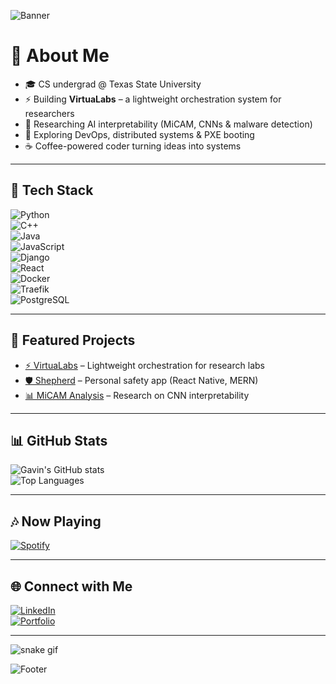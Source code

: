 <!-- Banner -->
![Banner](https://capsule-render.vercel.app/api?type=speech&height=200&color=420420&text=Hi%20I'm%20Gavin&textBg=false&fontColor=FFFFFF&fontSize=100&fontAlignY=60&animation=twinkling&stroke=000000&strokeWidth=3&desc=👋&descSize=100&descAlign=87&descAlignY=60&fontAlign=40)

# 🚀 About Me  
- 🎓 CS undergrad @ Texas State University  
- ⚡ Building **VirtuaLabs** – a lightweight orchestration system for researchers  
- 🔐 Researching AI interpretability (MiCAM, CNNs & malware detection)  
- 🌱 Exploring DevOps, distributed systems & PXE booting  
- ☕ Coffee-powered coder turning ideas into systems  

---

## 🔧 Tech Stack  
![Python](https://img.shields.io/badge/-Python-3776AB?logo=python&logoColor=white&style=plastic)  
![C++](https://img.shields.io/badge/-C++-00599C?logo=c%2B%2B&logoColor=white&style=plastic)  
![Java](https://img.shields.io/badge/-Java-007396?logo=java&logoColor=white&style=plastic)  
![JavaScript](https://img.shields.io/badge/-JavaScript-F7DF1E?logo=javascript&logoColor=black&style=plastic)  
![Django](https://img.shields.io/badge/-Django-092E20?logo=django&logoColor=white&style=plastic)  
![React](https://img.shields.io/badge/-React-61DAFB?logo=react&logoColor=black&style=plastic)  
![Docker](https://img.shields.io/badge/-Docker-2496ED?logo=docker&logoColor=white&style=plastic)  
![Traefik](https://img.shields.io/badge/-Traefik-24A1C1?logo=traefikmesh&logoColor=white&style=plastic)  
![PostgreSQL](https://img.shields.io/badge/-PostgreSQL-336791?logo=postgresql&logoColor=white&style=plastic)  

---

## 🧩 Featured Projects  
- [⚡ VirtuaLabs](https://github.com/your-repo) – Lightweight orchestration for research labs  
- [🛡️ Shepherd](https://github.com/your-repo) – Personal safety app (React Native, MERN)  
- [📊 MiCAM Analysis](https://github.com/your-repo) – Research on CNN interpretability  

---

## 📊 GitHub Stats  
![Gavin's GitHub stats](https://github-readme-stats.vercel.app/api?username=Gavin-Holliday&show_icons=true&theme=tokyonight)  
![Top Languages](https://github-readme-stats.vercel.app/api/top-langs/?username=Gavin-Holliday&layout=compact&theme=tokyonight)  

---

## 🎶 Now Playing  
[![Spotify](https://novatorem.vercel.app/api/spotify)](https://open.spotify.com/user/gavin32holliday)

---

## 🌐 Connect with Me  
[![LinkedIn](https://img.shields.io/badge/LinkedIn-blue?logo=linkedin&logoColor=white)](https://linkedin.com/in/gavin-holliday)  
[![Portfolio](https://img.shields.io/badge/Portfolio-6a5638?logo=About.me&logoColor=white)](https://yourwebsite.com)  

---

<!-- Snake contribution graph -->
![snake gif](https://github.com/Gavin-Holliday/blob/output/github-contribution-grid-snake.svg)

<!-- Footer -->
![Footer](https://capsule-render.vercel.app/api?type=waving&height=200&color=696969&text=“It%20is%20better%20to%20be%20hated%20for%20what%20you%20are%20than%20to%20be%20loved%20for%20what%20you%20are%20not.”%20―%20Andre%20Gide&textBg=false&fontColor=FFFFFF&fontSize=19&fontAlignY=70&animation=twinkling&stroke=FFFFFF&strokeWidth=0&descSize=100&descAlign=87&descAlignY=60&fontAlign=50&section=footer)


